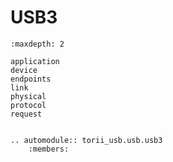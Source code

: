 # USB3

```{toctree}
:maxdepth: 2

application
device
endpoints
link
physical
protocol
request

```

```{eval-rst}

.. automodule:: torii_usb.usb.usb3
	:members:

```
